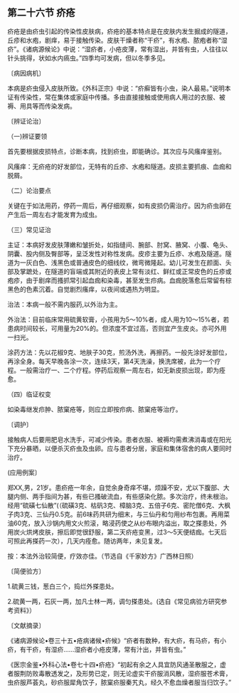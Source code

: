 ## 第二十六节 疥疮

疥疮是由疥虫引起的传染性皮肤病，疥疮的基本特点是在皮肤内发生掘成的隧道，丘疹和水疱，剧痒，易于接触传染。皮肤干燥者称“干疥”，有水疱、脓疱者称“湿疥”。《诸病源候论》中说：“湿疥者，小疮皮薄，常有湿出，并皆有虫，人往往以针头挑得，状如水内瘑虫。”四季均可发病，但以冬季多见。

〔病因病机〕

本病是疥虫侵入皮肤所致。《外科正宗》中说：“疥癣皆有小虫，染人最易。”说明本证有传染性，常在集体或家庭中传播。多由直接接触或使用病人用过的衣服、被褥、用具等而传染发病。

〔辨证论治〕

（一)辨证要领

首先要根据皮损特点，诊断本病，找到疥虫，即能确诊。其次应与风瘙痒鉴别。

风瘙痒：无疥疮的好发部位，无特有的丘疹、水疱和隧道。皮损主要抓痕、血痂和脱屑。

（二）论治要点

关键在于如法用药，停药一周后，再仔细观察，如有皮损仍需治疗。因为疥虫卵在产生后一周左右才能发育为成虫。

（三）常见证治

主证：本病好发皮肤薄嫩和皱折处，如指缝间、腕部、肘窝、腋窝、小腹、龟头、阴囊、股内侧及臀部等，呈泛发性对称性发病。皮疹主要为丘疹、水疱及隧道。隧道为一灰白色、浅黑色或普通皮色的细线纹，微弯微隆起。幼儿可发生在颜面、头部及掌蹠处，在隧道的盲端或其附近的表皮上常有淡红、鲜红或正常皮色的丘疹或疱疹，由于剧痒而搔抓常引起血痂和染毒，甚至发生疖病。血痂脱落愈后常留有棕黑色的色素沉着。自觉剧烈瘙痒，以夜间或遇热为明显。

治法：本病一般不需内服药,以外治为主。

外治法：目前临床常用硫黄软膏，小孩用为5〜10%者，成人用为10〜15%者，若患病时间较长，可用量为20%的。但浓度不宜过高，否则宜产生皮炎。亦可外用一扫光。

涂药方法：先以花椒9克、地肤子30克，煎汤外洗，再擦药。一般先涂好发部位，再涂全身。每天早晚各涂一次，连续3天，第4天洗澡，换洗席被，此为一个疗程。一般需治疗一、二个疗程。停药后观察一周左右，如无新皮损出现，即为痊愈。

（四）临证权变

如染毒继发疖肿、脓窠疮等，则应立即按疖病、脓窠疮等治疗。

〔调护〕

接触病人后要用肥皂水洗手，可减少传染。患者衣服、被褥均需煮沸消毒或在阳光下充分暴晒，以便杀灭疥虫及虫卵。应与患者分居，家庭和集体宿舍的病人要同时治疗。

(应用例案〕

郑XX,男，21岁。患疥疮一年余，自觉余身奇痒不堪，烦躁不安，尤以下腹部、大腿内侧、两手指间为甚，有些已搔破流血，有些感染化脓。多次治疗，终未根治。经用“硫磺七仙散”(（硫磺3克、枯矾3克、樟脑3克、五倍子6克、密陀僧6克、大枫子肉3克、三仙丹0.5克。前6味药共研为细末，与三仙丹和匀用纱布包裹。再用菜油60克，放入沙锅内用文火煎滚，略浸药使之从纱布眼内溢出，取之搽患处，外用炭火烘烤皮肤，擦后即觉很舒服，第二天疥疮变黑，过3〜5天便结痂。七天后可照此再搽药一次），几天内痊愈。随访两年，未见复发。

按：本法外治较简便，疗效亦佳。（节选自《千家妙方》广西林日照）

〔简便验方〕

1.硫黄三钱，葱白三个，捣烂外搽患处。

2.硫黄一两，石灰一两，加凡士林一两，调匀搽患处。(选自《常见病验方研究参考资料》）

〔文献摘录〕

《诸病源候论•卷三十五•疮病诸候•疥候》“疥者有数种，有大疥，有马疥，有小疥，有干疥，有湿疥……湿疥者小疮皮薄，常有汁出，并皆有虫。”

《医宗金鉴•外科心法•卷七十四•疥疮》“初起有余之人具宜防风通圣散服之，虚者服荆防败毒散透发之，及形势已定，则无论虚实干疥服消风散，湿疥服苍术膏，虫疥服芦荟丸，砂疥服犀角饮子，脓窠疥服秦艽丸，经久不愈血燥者服当归饮子。”
